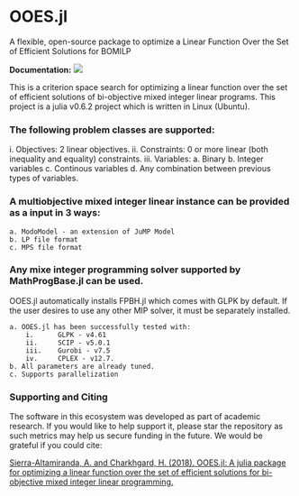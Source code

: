 # OOES.jl
A flexible, open-source package to optimize a Linear Function Over the Set of Efficient Solutions for BOMILP


**Documentation:**
[![](https://img.shields.io/badge/docs-stable-blue.svg)](https://alvsierra286.github.io/OOESAlg/docs/build/)

This is a criterion space search for optimizing a linear function over the set of efficient solutions of bi-objective mixed integer linear programs. This project is a julia v0.6.2 project which is written in Linux (Ubuntu).

### The following problem classes are supported:
i. Objectives:    2 linear objectives.
ii. Constraints:  0 or more linear (both inequality and equality) constraints.
iii. Variables:
    a. Binary
    b. Integer variables
    c. Continous variables
    d. Any combination between previous types of variables.

### A multiobjective mixed integer linear instance can be provided as a input in 3 ways:
    a. ModoModel - an extension of JuMP Model
    b. LP file format
    c. MPS file format

### Any mixe integer programming solver supported by MathProgBase.jl can be used.
OOES.jl automatically installs FPBH.jl which comes with GLPK by default. If the user desires to use any other MIP solver, it must be separately installed. 

    a. OOES.jl has been successfully tested with:
        i.      GLPK - v4.61
        ii.     SCIP - v5.0.1
        iii.    Gurobi - v7.5
        iv.     CPLEX - v12.7.
    b. All parameters are already tuned.
    c. Supports parallelization

### Supporting and Citing
The software in this ecosystem was developed as part of academic research. If you would like to help support it, please star the repository as such metrics may help us secure funding in the future. We would be grateful if you could cite:

[Sierra-Altamiranda, A. and Charkhgard, H. (2018). OOES.jl: A julia package for optimizing a linear function over the set of efficient solutions for bi-objective mixed integer linear programming.](http://www.optimization-online.org/DB_FILE/2018/04/6596.pdf)

